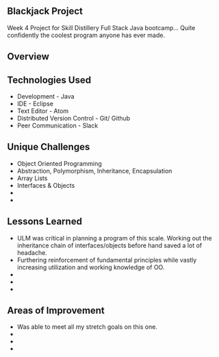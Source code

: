 ## Blackjack Project
Week 4 Project for Skill Distillery Full Stack Java bootcamp... Quite confidently the coolest program anyone has ever made.
## Overview

## Technologies Used
* Development - Java
* IDE - Eclipse
* Text Editor - Atom
* Distributed Version Control - Git/ Github
* Peer Communication - Slack

## Unique Challenges
* Object Oriented Programming
* Abstraction, Polymorphism, Inheritance, Encapsulation
* Array Lists 
* Interfaces & Objects
*
*

## Lessons Learned
* ULM was critical in planning a program of this scale. Working out the inheritance chain of interfaces/objects before hand saved a lot of headache.
* Furthering reinforcement of fundamental principles while vastly increasing utilization and working knowledge of OO.
*
*
*

## Areas of Improvement
* Was able to meet all my stretch goals on this one.
*
*
*
